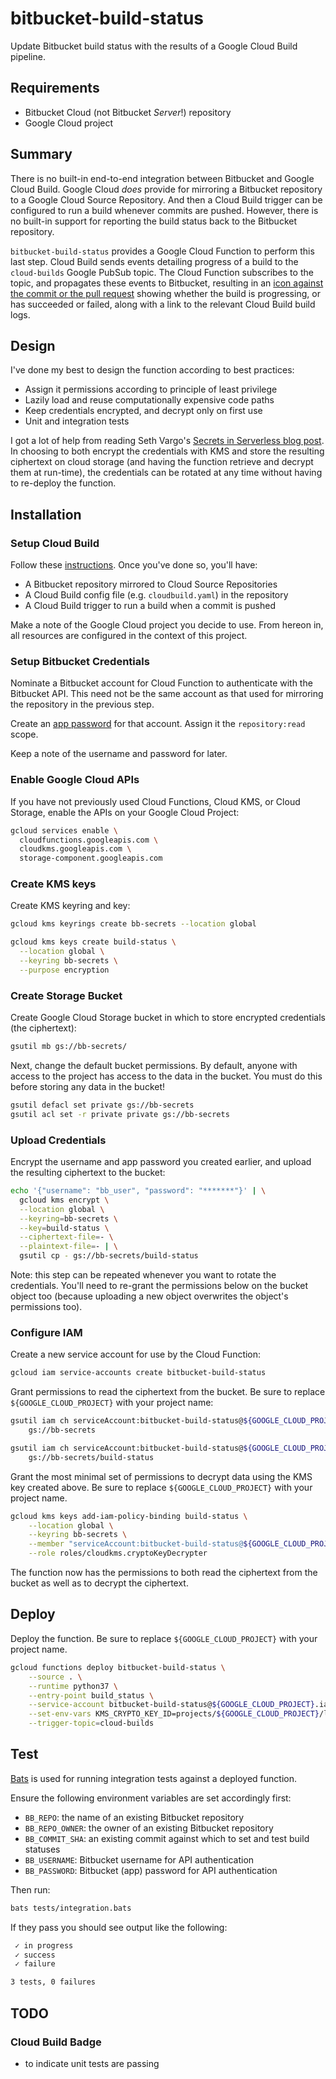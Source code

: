 # bitbucket-build-status

Update Bitbucket build status with the results of a Google Cloud Build pipeline.

## Requirements

* Bitbucket Cloud (not Bitbucket *Server*!) repository
* Google Cloud project

## Summary

There is no built-in end-to-end integration between Bitbucket and Google Cloud Build. Google Cloud *does* provide for mirroring a Bitbucket repository to a Google Cloud Source Repository. And then a Cloud Build trigger can be configured to run a build whenever commits are pushed. However, there is no built-in support for reporting the build status back to the Bitbucket repository. 

`bitbucket-build-status` provides a Google Cloud Function to perform this last step. Cloud Build sends events detailing progress of a build to  the `cloud-builds` Google PubSub topic. The Cloud Function subscribes to the topic, and propagates these events to Bitbucket, resulting in an [icon against the commit or the pull request](https://confluence.atlassian.com/bitbucket/integrate-your-build-system-with-bitbucket-cloud-790790968.html) showing whether the build is progressing, or has succeeded or failed, along with a link to the relevant Cloud Build build logs.

## Design

I've done my best to design the function according to best practices:

* Assign it permissions according to principle of least privilege
* Lazily load and reuse computationally expensive code paths
* Keep credentials encrypted, and decrypt only on first use
* Unit and integration tests

I got a lot of help from reading Seth Vargo's [Secrets in Serverless blog post](https://www.sethvargo.com/secrets-in-serverless). In choosing to both encrypt the credentials with KMS and store the resulting ciphertext on cloud storage (and having the function retrieve and decrypt them at run-time), the credentials can be rotated at any time without having to re-deploy the function.

## Installation

### Setup Cloud Build

Follow these [instructions](https://cloud.google.com/cloud-build/docs/running-builds/automate-builds). Once you've done so, you'll have:

  * A Bitbucket repository mirrored to Cloud Source Repositories
  * A Cloud Build config file (e.g. `cloudbuild.yaml`) in the repository
  * A Cloud Build trigger to run a build when a commit is pushed
  
Make a note of the Google Cloud project you decide to use. From hereon in, all resources are configured in the context of this project.

### Setup Bitbucket Credentials

Nominate a Bitbucket account for Cloud Function to authenticate with the Bitbucket API. This need not be the same account as that used for mirroring the repository in the previous step.

Create an [app password](https://confluence.atlassian.com/bitbucket/app-passwords-828781300.html) for that account. Assign it the `repository:read` scope.

Keep a note of the username and password for later.

### Enable Google Cloud APIs

If you have not previously used Cloud Functions, Cloud KMS, or Cloud Storage, enable the APIs on your Google Cloud Project:

```bash
gcloud services enable \
  cloudfunctions.googleapis.com \
  cloudkms.googleapis.com \
  storage-component.googleapis.com
```

### Create KMS keys

Create KMS keyring and key:

```bash
gcloud kms keyrings create bb-secrets --location global

gcloud kms keys create build-status \
  --location global \
  --keyring bb-secrets \
  --purpose encryption
```

### Create Storage Bucket

Create Google Cloud Storage bucket in which to store encrypted credentials (the ciphertext):

```bash
gsutil mb gs://bb-secrets/
```

Next, change the default bucket permissions. By default, anyone with access to the project has access to the data in the bucket. You must do this before storing any data in the bucket!

```bash
gsutil defacl set private gs://bb-secrets
gsutil acl set -r private private gs://bb-secrets
```

### Upload Credentials

Encrypt the username and app password you created earlier, and upload the resulting ciphertext to the bucket:

```bash
echo '{"username": "bb_user", "password": "*******"}' | \
  gcloud kms encrypt \
  --location global \
  --keyring=bb-secrets \
  --key=build-status \
  --ciphertext-file=- \
  --plaintext-file=- | \
  gsutil cp - gs://bb-secrets/build-status
```

Note: this step can be repeated whenever you want to rotate the credentials. You'll need to re-grant the permissions below on the bucket object too (because uploading a new object overwrites the object's permissions too).

### Configure IAM

Create a new service account for use by the Cloud Function:

```bash
gcloud iam service-accounts create bitbucket-build-status
```

Grant permissions to read the ciphertext from the bucket. Be sure to replace `${GOOGLE_CLOUD_PROJECT}` with your project name:

```bash
gsutil iam ch serviceAccount:bitbucket-build-status@${GOOGLE_CLOUD_PROJECT}.iam.gserviceaccount.com:legacyBucketReader \
    gs://bb-secrets

gsutil iam ch serviceAccount:bitbucket-build-status@${GOOGLE_CLOUD_PROJECT}.iam.gserviceaccount.com:legacyObjectReader \
    gs://bb-secrets/build-status
```

Grant the most minimal set of permissions to decrypt data using the KMS key created above. Be sure to replace `${GOOGLE_CLOUD_PROJECT}` with your project name.

```bash
gcloud kms keys add-iam-policy-binding build-status \
    --location global \
    --keyring bb-secrets \
    --member "serviceAccount:bitbucket-build-status@${GOOGLE_CLOUD_PROJECT}.iam.gserviceaccount.com" \
    --role roles/cloudkms.cryptoKeyDecrypter
```

The function now has the permissions to both read the ciphertext from the bucket as well as to decrypt the ciphertext.

## Deploy

Deploy the function. Be sure to replace `${GOOGLE_CLOUD_PROJECT}` with your project name.

```bash
gcloud functions deploy bitbucket-build-status \
    --source . \
    --runtime python37 \
    --entry-point build_status \
    --service-account bitbucket-build-status@${GOOGLE_CLOUD_PROJECT}.iam.gserviceaccount.com \
    --set-env-vars KMS_CRYPTO_KEY_ID=projects/${GOOGLE_CLOUD_PROJECT}/locations/global/keyRings/bb-secrets/cryptoKeys/build-status,SECRETS_BUCKET=bb-secrets,SECRETS_OBJECT=build-status \
    --trigger-topic=cloud-builds
```

## Test

[Bats](https://github.com/sstephenson/bats) is used for running integration tests against a deployed function.

Ensure the following environment variables are set accordingly first:

* `BB_REPO`: the name of an existing Bitbucket repository
* `BB_REPO_OWNER`: the owner of an existing Bitbucket repository
* `BB_COMMIT_SHA`: an existing commit against which to set and test build statuses
* `BB_USERNAME`: Bitbucket username for API authentication
* `BB_PASSWORD`: Bitbucket (app) password for API authentication

Then run:

```bash
bats tests/integration.bats
```

If they pass you should see output like the following:

```bash
 ✓ in progress
 ✓ success
 ✓ failure

3 tests, 0 failures
```

## TODO

### Cloud Build Badge

* to indicate unit tests are passing
